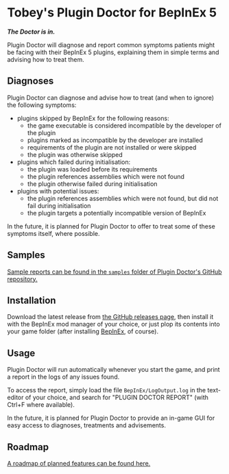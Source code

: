 # Tobey's Plugin Doctor for BepInEx 5

_**The Doctor is in.**_

Plugin Doctor will diagnose and report common symptoms patients might be facing with their BepInEx 5 plugins,
explaining them in simple terms and advising how to treat them.

## Diagnoses

Plugin Doctor can diagnose and advise how to treat (and when to ignore) the following symptoms:

-   plugins skipped by BepInEx for the following reasons:
    -   the game executable is considered incompatible by the developer of the plugin
    -   plugins marked as incompatible by the developer are installed
    -   requirements of the plugin are not installed or were skipped
    -   the plugin was otherwise skipped
-   plugins which failed during initialisation:
    -   the plugin was loaded before its requirements
    -   the plugin references assemblies which were not found
    -   the plugin otherwise failed during initialisation
-   plugins with potential issues:
    -   the plugin references assemblies which were not found, but did not fail during initialisation
    -   the plugin targets a potentially incompatible version of BepInEx

In the future, it is planned for Plugin Doctor to offer to treat some of these symptoms itself, where possible.

## Samples

[Sample reports can be found in the `samples` folder of Plugin Doctor's GitHub repository.](https://github.com/toebeann/Tobey.PluginDoctor/tree/main/samples)

## Installation

Download the latest release from [the GitHub releases page](https://github.com/toebeann/Tobey.PluginDoctor/releases),
then install it with the BepInEx mod manager of your choice, or just plop its contents into your game folder (after
installing [BepInEx](https://github.com/BepInEx/BepInEx), of course).

## Usage

Plugin Doctor will run automatically whenever you start the game, and print a report in the logs of any issues found.

To access the report, simply load the file `BepInEx/LogOutput.log` in the text-editor of your choice, and search for
"PLUGIN DOCTOR REPORT" (with Ctrl+F where available).

In the future, it is planned for Plugin Doctor to provide an in-game GUI for easy access to diagnoses, treatments and
advisements.

## Roadmap

[A roadmap of planned features can be found here.](https://github.com/toebeann/Tobey.PluginDoctor/blob/main/ROADMAP.md)
